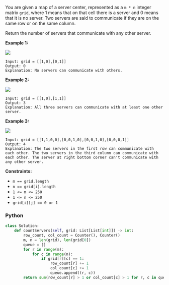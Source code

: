 You are given a map of a server center, represented as a  `m * n`  integer matrix `grid`, where 1 means that on that
cell there is a server and 0 means that it is no server. Two servers are said to communicate if they are on the same row
or on the same column.

Return the number of servers that communicate with any other server.

**Example 1:**

![](https://assets.leetcode.com/uploads/2019/11/14/untitled-diagram-6.jpg)

```
Input: grid = [[1,0],[0,1]]
Output: 0
Explanation: No servers can communicate with others.
```

**Example 2:**

**![](https://assets.leetcode.com/uploads/2019/11/13/untitled-diagram-4.jpg)**

```
Input: grid = [[1,0],[1,1]]
Output: 3
Explanation: All three servers can communicate with at least one other server.
```

**Example 3:**

![](https://assets.leetcode.com/uploads/2019/11/14/untitled-diagram-1-3.jpg)

```
Input: grid = [[1,1,0,0],[0,0,1,0],[0,0,1,0],[0,0,0,1]]
Output: 4
Explanation: The two servers in the first row can communicate with each other. The two servers in the third column can communicate with each other. The server at right bottom corner can't communicate with any other server.
```

**Constraints:**

- `m == grid.length`
- `n == grid[i].length`
- `1 <= m <= 250`
- `1 <= n <= 250`
- `grid[i][j] == 0 or 1`

### Python

```python
class Solution:
    def countServers(self, grid: List[List[int]]) -> int:
        row_count, col_count = Counter(), Counter()
        m, n = len(grid), len(grid[0])
        queue = []
        for r in range(m):
            for c in range(n):
                if grid[r][c] == 1:
                    row_count[r] += 1
                    col_count[c] += 1
                    queue.append((r, c))
        return sum(row_count[r] > 1 or col_count[c] > 1 for r, c in queue)
```